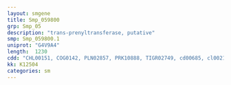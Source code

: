 ```yaml
---
layout: smgene
title: Smp_059800
grp: Smp_05
description: "trans-prenyltransferase, putative"
smp: Smp_059800.1
uniprot: "G4V9A4"
length:  1230
cdd: "CHL00151, COG0142, PLN02857, PRK10888, TIGR02749, cd00685, cl00210, pfam00348"
kk: K12504
categories: sm
---
```

